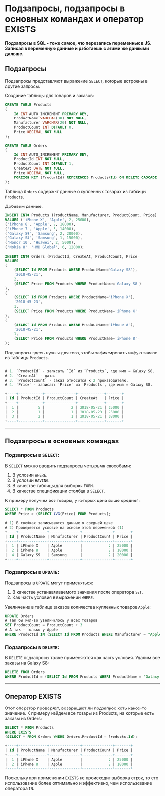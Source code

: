 # Подзапросы, подзапросы в основных командах и оператор EXISTS

**Подзапросы в SQL - тоже самое, что перезапись переменных в JS. Записал в переменную данные и работаешь с этими же данными дальше.**

## Подзапросы

Подзапросы представляют выражение `SELECT`, которые встроены в другие запросы.

Создание таблицы для товаров и заказов:

```sql
CREATE TABLE Products
(
    Id INT AUTO_INCREMENT PRIMARY KEY,
    ProductName VARCHAR(30) NOT NULL,
    Manufacturer VARCHAR(20) NOT NULL,
    ProductCount INT DEFAULT 0,
    Price DECIMAL NOT NULL
);

CREATE TABLE Orders
(
    Id INT AUTO_INCREMENT PRIMARY KEY,
    ProductId INT NOT NULL,
    ProductCount INT DEFAULT 1,
    CreateAt DATE NOT NULL,
    Price DECIMAL NOT NULL,
    FOREIGN KEY (ProductId) REFERENCES Products(Id) ON DELETE CASCADE
);
```

Таблица `Orders` содержит данные о купленных товарах из таблицы `Products`.

Добавим данные: 

```sql
INSERT INTO Products (ProductName, Manufacturer, ProductCount, Price)
VALUES ('iPhone X', 'Apple', 2, 25000),
('iPhone 8', 'Apple', 2, 18000),
('iPhone 7', 'Apple', 5, 14000),
('Galaxy S9', 'Samsung', 2, 20000),
('Galaxy S8', 'Samsung', 1, 15000),
('Honor 10', 'Huawei', 2, 5000),
('Nokia 8', 'HMD Global', 6, 12000);
 
INSERT INTO Orders (ProductId, CreateAt, ProductCount, Price)
VALUES
( 
    (SELECT Id FROM Products WHERE ProductName='Galaxy S8'),
    '2018-05-21', 
    2, 
    (SELECT Price FROM Products WHERE ProductName='Galaxy S8')
),
( 
    (SELECT Id FROM Products WHERE ProductName='iPhone X'),
    '2018-05-23',  
    1, 
    (SELECT Price FROM Products WHERE ProductName='iPhone X')
),
( 
    (SELECT Id FROM Products WHERE ProductName='iPhone 8'),
    '2018-05-21',  
    1, 
    (SELECT Price FROM Products WHERE ProductName='iPhone 8')
);
```

Подзапросы здесь нужны для того, чтобы зафиксировать инфу о заказе из таблицы `Products`.

```sql

# 1. `ProductId` - записать `Id` из `Products`, где имя = Galaxy S8.
# 2. `CreateAt` - дата.
# 3. `ProductCount` - заказ относится к 2 производителю.
# 4. `Price` - записать `Price` из `Products`, где имя = Galaxy S8.

+----+-----------+--------------+------------+-------+
| Id | ProductId | ProductCount | CreateAt   | Price |
+----+-----------+--------------+------------+-------+
|  1 |         5 |            2 | 2018-05-21 | 15000 |
|  2 |         1 |            1 | 2018-05-23 | 25000 |
|  3 |         2 |            1 | 2018-05-21 | 18000 |
+----+-----------+--------------+------------+-------+

```
***

## Подзапросы в основных командах

### **Подзапросы в `SELECT`:**

В `SELECT` можно вводить подзапросы четырьмя способами: 

1. В условии `WHERE`.
2. В условии `HAVING`.
3. В качестве таблицы для выборки `FORM`.
4. В качестве спецификации столбца в `SELECT`.

К примеру получим все товары, у которых цена выше средней:

```sql
SELECT * FROM Products
WHERE Price > (SELECT AVG(Price) FROM Products);

# 1) В скобках записываются данные о средней цене
# 2) Проверяется условие на основе этой переменной (1)
+----+-------------+--------------+--------------+-------+
| Id | ProductName | Manufacturer | ProductCount | Price |
+----+-------------+--------------+--------------+-------+
|  1 | iPhone X    | Apple        |            2 | 25000 |
|  2 | iPhone 8    | Apple        |            2 | 18000 |
|  4 | Galaxy S9   | Samsung      |            2 | 20000 |
+----+-------------+--------------+--------------+-------+
```

### **Подзапросы в `UPDATE`:**

Подзапросы в `UPDATE` могут применяться:

1. В качестве устанавливаемого значения после оператора `SET`.
2. Как часть условия в выражении `WHERE`.

Увеличение в таблице заказов количества купленных товаров `Apple`:

```sql
UPDATE Orders
# Так бы кол-во увеличилось у всех товаров
SET ProductCount = ProductCount + 3 
# А так - только у Apple
WHERE ProductId IN (SELECT Id FROM Products WHERE Manufacturer = "Apple");
```

### **Подзапросы в `DELETE`:**

В `DELETE` подзапросы также применяются как часть условия. Удалим все заказы на Galaxy S8:

```sql
DELETE FROM Orders
WHERE ProductId = (SELECT Id FROM Products WHERE ProductName = "Galaxy S8");
```
***

## Оператор EXISTS

Этот оператор проверяет, возвращает ли подзапрос хоть какое-то значение.
К примеру найдем все товары из Products, на которые есть заказы из Orders:

```sql
SELECT * FROM Products
WHERE EXISTS
(SELECT * FROM Orders WHERE Orders.ProductId = Products.Id);

+----+-------------+--------------+--------------+-------+
| Id | ProductName | Manufacturer | ProductCount | Price |
+----+-------------+--------------+--------------+-------+
|  1 | iPhone X    | Apple        |            2 | 25000 |
|  2 | iPhone 8    | Apple        |            2 | 18000 |
+----+-------------+--------------+--------------+-------+
``` 

Поскольку при применении `EXISTS` не происходит выборка строк, то его использование более оптимально и эффективно, чем использование оператора `IN`.